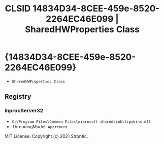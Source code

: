 ﻿---
title: "CLSID 14834D34-8CEE-459e-8520-2264EC46E099 | SharedHWProperties Class"
excerpt: What is COM-Object CLSID 14834D34-8CEE-459e-8520-2264EC46E099?
---

# {14834D34-8CEE-459e-8520-2264EC46E099}

* `SharedHWProperties Class`

## Registry


### InprocServer32

* `C:\Program Files\Common Files\microsoft shared\ink\tipskins.dll`
* ThreadingModel: `Apartment`

MIT License. Copyright (c) 2021 Strontic.



